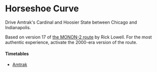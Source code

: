 # Horseshoe Curve

Drive Amtrak's Cardinal and Hoosier State between Chicago and Indianapolis.

Based on version 17 of
[the MONON-2 route](http://mononrr.com/downloads/route/monon-route-download.htm)
by Rick Lowell. For the most authentic experience, activate the 2000-era version
of the route.

#### Timetables

* [Amtrak](https://web.archive.org/web/20180922164720/https://www.amtrak.com/content/dam/projects/dotcom/english/public/documents/timetables/Amtrak-System-Timetable-060118.pdf)
